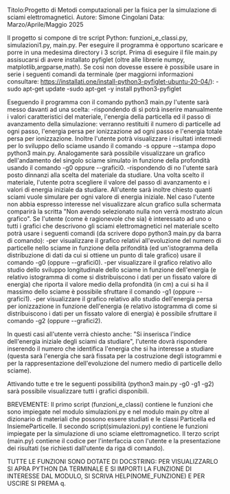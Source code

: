 Titolo:Progetto di Metodi computazionali per la fisica per la simulazione di sciami elettromagnetici.
Autore: Simone Cingolani
Data: Marzo/Aprile/Maggio 2025


Il progetto si compone di tre script Python: funzioni_e_classi.py, simulazioni1.py, main.py.
Per eseguire il programma è opportuno scaricare e porre in una medesima directory i 3 script.
Prima di eseguire il file main.py assisucarsi di avere installato pyfiglet (oltre alle librerie numpy, matplotlib,argparse,math). Se così non dovesse essere è possibile usare in serie i seguenti comandi da terminale (per maggiorni informazioni consultare: https://installati.one/install-python3-pyfiglet-ubuntu-20-04/):
-sudo apt-get update
-sudo apt-get -y install python3-pyfiglet

Eseguendo il programma con il comando python3 main.py l'utente sarà messo davanti ad una scelta:
  -rispondendo di sì potrà inserire manualmente i valori caratteristici del materiale, l'energia della particella ed il passo di avanzamento della simulazione: verranno restituiti il numero di particelle ad ogni passo, l'energia persa per ionizzazione ad ogni passo e l'energia totale persa per ionizzazione. Inoltre l'utente potrà visualizzare i risultati intermedi per lo sviluppo dello sciame usando il comando -s oppure --stampa dopo python3 main.py. Analogamente sarà possibile visualizzare un grafico dell'andamento del singolo sciame simulato in funzione della profondità usando il comando -g0 oppure --grafici0.
  -rispondendo di no l'utente sarà posto dinnanzi alla scelta del materiale da studiare. Una volta scelto il materiale, l'utente potra scegliere il valore del passo di avanzamento e i valori di energia iniziale da studiare. All'utente sarà inoltre chiesto quanti sciami vuole simulare per ogni valore di energia iniziale.
  Nel caso l'utente non abbia espresso interesse nel visualizzare alcun grafico sulla schermata comparirà la scritta "Non avendo selezionato nulla non verrà mostrato alcun grafico".
  Se l'utente (come è ragionevole che sia) è interessato ad uno o tutti i grafici che descrivono gli sciami elettromagnetici nel materiale scelto potrà usare i seguenti comandi (da scrivere dopo python3 main.py da barra di comando):
   -per visualizzare il grafico relativi all'evoluzione del numero di particelle nello sciame in funzione della prifondità (ed un'istogramma della distribuzione di dati da cui si ottiene un punto di tale grafico) usare il comando -g0 (oppure --grafici0).
   -per visualizzare il grafico relativo allo studio dello sviluppo longitudinale dello sciame in funzione dell'energia (e relativo istogramma di come si distribuiscono i dati per un fissato valore di energia) che riporta il valore medio della profondità (in cm) a cui si ha il massimo dello sciame è possibile sfruttare il comando -g1 (oppure --grafici1).
   -per visualizzare il grafico relativo allo studio dell'energia persa per ionizzazione in funzione dell'energia (e relativo istogramma di come si distribuiscono i dati per un fissato valore di energia) è possibile sfruttare il comando -g2 (oppure --grafici2).

In questi casi all'utente verrà chiesto anche: "Si inserisca l'indice dell'energia iniziale degli sciami da studiare", l'utente dovrà rispondere inserendo il numero che identifica l'energia che si ha interesse a studiare (questa sarà l'energia che sarà fissata per la costruzione degli istogrammi e per la rappresentazione dell'evoluzione del numero medio di particelle dello sciame).

Attivando tutte e tre le seguenti possibilità (python3 main.py -g0 -g1 -g2) sarà possibile visualizzare tutti i grafici disponibili.






BREVEMENTE:
Il primo script (funzioni_e_classi) contiene le funzioni che sono impiegate nel modulo simulazioni.py e nel modulo main.py oltre al dizionario di materiali che possono essere studiati e le classi Particella ed InsiemeParticelle.
Il secondo script(simulazioni.py) contiene le funzioni impiegate per la simulazione di uno sciame elettromagnetico.
Il terzo script (main.py) contiene il codice per l'interfaccia con l'utente e la presentazione dei risultati (se richiesti dall'utente da riga di comando).



TUTTE LE FUNZIONI SONO DOTATE DI DOCSTRING: PER VISUALIZZARLO SI APRA PYTHON DA TERMINALE E SI IMPORTI LA FUNZIONE DI INTERESSE DAL MODULO, SI SCRIVA HELP(NOME_FUNZIONE) E PER USCIRE SI PREMA q.



